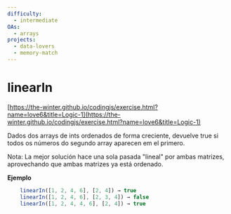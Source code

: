 ```yaml
---
difficulty:
  - intermediate
OAs:
  - arrays
projects:
  - data-lovers
  - memory-match
---
```


# linearIn

[https://the-winter.github.io/codingjs/exercise.html?name=love6&title=Logic-1](https://the-winter.github.io/codingjs/exercise.html?name=love6&title=Logic-1)

Dados dos arrays de ints ordenados de forma creciente,
devuelve true si todos os números do segundo array
aparecen em el primero.

Nota: La mejor solución hace una sola pasada "lineal"
por ambas matrizes, aprovechando que ambas matrizes
ya está ordenado.

**Ejemplo**

```js
    linearIn([1, 2, 4, 6], [2, 4]) → true
    linearIn([1, 2, 4, 6], [2, 3, 4]) → false
    linearIn([1, 2, 4, 4, 6], [2, 4]) → true
```
